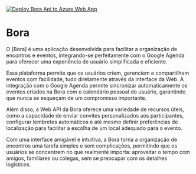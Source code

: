 [![Deploy Bora Api to Azure Web App](https://github.com/lucasfogliarini/bora/actions/workflows/deploy_docker_containerapp.yml/badge.svg)](https://github.com/lucasfogliarini/bora/actions/workflows/deploy_docker_containerapp.yml)

# Bora

O [Bora] é uma aplicação desenvolvida para facilitar a organização de encontros e eventos, integrando-se perfeitamente com o Google Agenda para oferecer uma experiência de usuário simplificada e eficiente.

Essa plataforma permite que os usuários criem, gerenciem e compartilhem eventos com facilidade, tudo diretamente através da interface da Web. A integração com o Google Agenda permite sincronizar automaticamente os eventos criados na Bora com o calendário pessoal do usuário, garantindo que nunca se esqueçam de um compromisso importante.

Além disso, a Web API da Bora oferece uma variedade de recursos úteis, como a capacidade de enviar convites personalizados aos participantes, configurar lembretes automáticos e até mesmo definir preferências de localização para facilitar a escolha de um local adequado para o evento.

Com uma interface amigável e intuitiva, a Bora torna a organização de encontros uma tarefa simples e sem complicações, permitindo que os usuários se concentrem no que realmente importa: aproveitar o tempo com amigos, familiares ou colegas, sem se preocupar com os detalhes logísticos.
